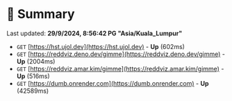 # 📖 Summary
Last updated: **29/9/2024, 8:56:42 PG "Asia/Kuala_Lumpur"**

- `GET` [https://hst.ujol.dev](https://hst.ujol.dev) - **Up** (602ms)
- `GET` [https://reddviz.deno.dev/gimme](https://reddviz.deno.dev/gimme) - **Up** (2004ms)
- `GET` [https://reddviz.amar.kim/gimme](https://reddviz.amar.kim/gimme) - **Up** (516ms)
- `GET` [https://dumb.onrender.com](https://dumb.onrender.com) - **Up** (42589ms)
